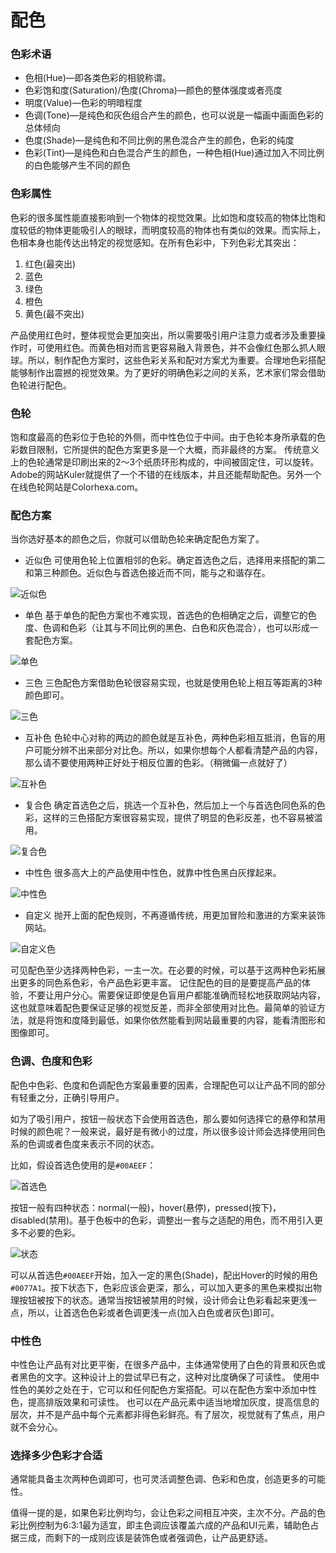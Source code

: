 配色
===

### 色彩术语

- 色相(Hue)—即各类色彩的相貌称谓。
- 色彩饱和度(Saturation)/色度(Chroma)—颜色的整体强度或者亮度
- 明度(Value)—色彩的明暗程度
- 色调(Tone)—是纯色和灰色组合产生的颜色，也可以说是一幅画中画面色彩的总体倾向
- 色度(Shade)—是纯色和不同比例的黑色混合产生的颜色，色彩的纯度
- 色彩(Tint)—是纯色和白色混合产生的颜色，一种色相(Hue)通过加入不同比例的白色能够产生不同的颜色

### 色彩属性

色彩的很多属性能直接影响到一个物体的视觉效果。比如饱和度较高的物体比饱和度较低的物体更能吸引人的眼球，而明度较高的物体也有类似的效果。而实际上，色相本身也能传达出特定的视觉感知。在所有色彩中，下列色彩尤其突出：

1. 红色(最突出)
2. 蓝色
3. 绿色
4. 橙色
5. 黄色(最不突出)

产品使用红色时，整体视觉会更加突出，所以需要吸引用户注意力或者涉及重要操作时，可使用红色。而黄色相对而言更容易融入背景色，并不会像红色那么抓人眼球。所以，制作配色方案时，这些色彩关系和配对方案尤为重要。合理地色彩搭配能够制作出震撼的视觉效果。为了更好的明确色彩之间的关系，艺术家们常会借助色轮进行配色。

### 色轮

饱和度最高的色彩位于色轮的外侧，而中性色位于中间。由于色轮本身所承载的色彩数目限制，它所提供的配色方案更多是一个大概，而非最终的方案。
传统意义上的色轮通常是印刷出来的2～3个纸质环形构成的，中间被固定住，可以旋转。
Adobe的网站Kuler就提供了一个不错的在线版本，并且还能帮助配色。另外一个在线色轮网站是Colorhexa.com。

### 配色方案

当你选好基本的颜色之后，你就可以借助色轮来确定配色方案了。

- 近似色
可使用色轮上位置相邻的色彩。确定首选色之后，选择用来搭配的第二和第三种颜色。近似色与首选色接近而不同，能与之和谐存在。

![近似色](img/1.1.1.png)

- 单色
基于单色的配色方案也不难实现，首选色的色相确定之后，调整它的色度、色调和色彩（让其与不同比例的黑色、白色和灰色混合），也可以形成一套配色方案。

![单色](img/1.1.2.png)

- 三色
三色配色方案借助色轮很容易实现，也就是使用色轮上相互等距离的3种颜色即可。

![三色](img/1.1.3.png)

- 互补色
色轮中心对称的两边的颜色就是互补色，两种色彩相互抵消，色盲的用户可能分辨不出来部分对比色。所以，如果你想每个人都看清楚产品的内容，那么请不要使用两种正好处于相反位置的色彩。（稍微偏一点就好了）

![互补色](img/1.1.4.png)

- 复合色
确定首选色之后，挑选一个互补色，然后加上一个与首选色同色系的色彩，这样的三色搭配方案很容易实现，提供了明显的色彩反差，也不容易被滥用。

![复合色](img/1.1.5.png)

- 中性色
很多高大上的产品使用中性色，就靠中性色黑白灰撑起来。

![中性色](img/1.1.6.png)

- 自定义
抛开上面的配色规则，不再遵循传统，用更加冒险和激进的方案来装饰网站。

![自定义色](img/1.1.7.png)

可见配色至少选择两种色彩，一主一次。在必要的时候，可以基于这两种色彩拓展出更多的同色系色彩，令产品色彩更丰富。 记住配色的目的是要提高产品的体验，不要让用户分心。需要保证即使是色盲用户都能准确而轻松地获取网站内容，这也就意味着配色要保证足够的视觉反差，而非全部使用对比色。最简单的验证方法，就是将饱和度降到最低，如果你依然能看到网站最重要的内容，能看清图形和图像即可。

### 色调、色度和色彩

配色中色彩、色度和色调配色方案最重要的因素，合理配色可以让产品不同的部分有轻重之分，正确引导用户。

如为了吸引用户，按钮一般状态下会使用首选色，那么要如何选择它的悬停和禁用时候的颜色呢？一般来说，最好是有微小的过度，所以很多设计师会选择使用同色系的色调或者色度来表示不同的状态。

比如，假设首选色使用的是`#00AEEF`：

![首选色](img/1.1.8.png)

按钮一般有四种状态：normal(一般)，hover(悬停)，pressed(按下)，disabled(禁用)。基于色板中的色彩，调整出一套与之适配的用色，而不用引入更多不必要的色彩。

![状态](img/1.1.9.png)

可以从首选色`#00AEEF`开始，加入一定的黑色(Shade)，配出Hover的时候的用色`#0077A1`。按下状态下，色彩应该会更深，那么，可以加入更多的黑色来模拟出物理按钮被按下的状态。通常当按钮被禁用的时候，设计师会让色彩看起来更浅一点，所以，让首选色色彩或者色调更浅一点(加入白色或者灰色)即可。


### 中性色

中性色让产品有对比更平衡，在很多产品中，主体通常使用了白色的背景和灰色或者黑色的文字。这种设计上的尝试早已有之，这种对比度确保了可读性。
使用中性色的美妙之处在于，它可以和任何配色方案搭配。可以在配色方案中添加中性色，提高排版效果和可读性。
也可以在产品元素中适当地增加灰度，提高信息的层次，并不是产品中每个元素都非得色彩鲜亮。有了层次，视觉就有了焦点，用户就不会分心。


### 选择多少色彩才合适

通常能具备主次两种色调即可，也可灵活调整色调、色彩和色度，创造更多的可能性。

值得一提的是，如果色彩比例均匀，会让色彩之间相互冲突，主次不分。产品的色彩比例控制为6:3:1最为适宜，即主色调应该覆盖六成的产品和UI元素，辅助色占据三成，而剩下的一成则应该是装饰色或者强调色，让产品更舒适。
